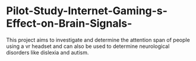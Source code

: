 # Pilot-Study-Internet-Gaming-s-Effect-on-Brain-Signals-
This project aims to investigate and determine the attention span of people using a vr headset and can also be used to determine neurological disorders like dislexia and autism.
